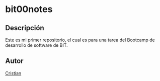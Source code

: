 # bit00notes
## Descripción
Este es mi primer repositorio, el cual es para una tarea del Bootcamp de desarrollo de software de BIT.
## Autor
[Cristian](https://www.linkedin.com/in/cristiansantiagoparragomez/)
